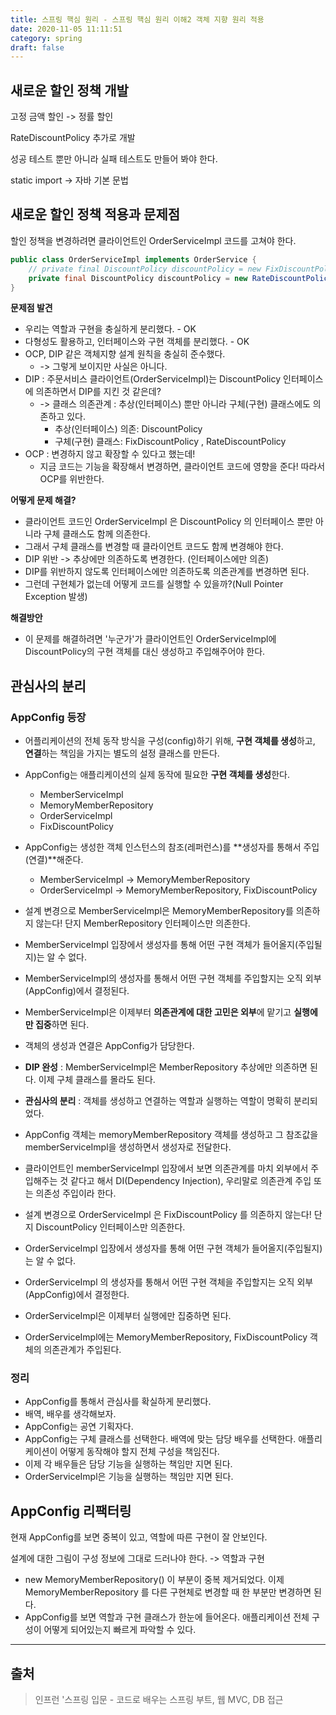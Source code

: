 ```yaml
---
title: 스프링 핵심 원리 - 스프링 핵심 원리 이해2 객체 지향 원리 적용
date: 2020-11-05 11:11:51
category: spring
draft: false
---
```


## 새로운 할인 정책 개발

고정 금액 할인 -> 정률 할인

RateDiscountPolicy 추가로 개발

성공 테스트 뿐만 아니라 실패 테스트도 만들어 봐야 한다.

static import -> 자바 기본 문법


## 새로운 할인 정책 적용과 문제점

할인 정책을 변경하려면 클라이언트인 OrderServiceImpl 코드를 고쳐야 한다.

```java
public class OrderServiceImpl implements OrderService {
    // private final DiscountPolicy discountPolicy = new FixDiscountPolicy();
    private final DiscountPolicy discountPolicy = new RateDiscountPolicy();
}
```

**문제점 발견**
- 우리는 역할과 구현을 충실하게 분리했다. - OK
- 다형성도 활용하고, 인터페이스와 구현 객체를 분리했다. - OK
- OCP, DIP 같은 객체지향 설계 원칙을 충실히 준수했다. 
  - -> 그렇게 보이지만 사실은 아니다.
- DIP : 주문서비스 클라이언트(OrderServiceImpl)는 DiscountPolicy 인터페이스에 의존하면서 DIP를 지킨 것 같은데?
  - -> 클래스 의존관계 : 추상(인터페이스) 뿐만 아니라 구체(구현) 클래스에도 의존하고 있다.
    - 추상(인터페이스) 의존: DiscountPolicy
    - 구체(구현) 클래스: FixDiscountPolicy , RateDiscountPolicy
- OCP : 변경하지 않고 확장할 수 있다고 했는데!
  - 지금 코드는 기능을 확장해서 변경하면, 클라이언트 코드에 영향을 준다! 따라서 OCP를 위반한다.

**어떻게 문제 해결?**
- 클라이언트 코드인 OrderServiceImpl 은 DiscountPolicy 의 인터페이스 뿐만 아니라 구체 클래스도 함께 의존한다.
- 그래서 구체 클래스를 변경할 때 클라이언트 코드도 함께 변경해야 한다.
- DIP 위반 -> 추상에만 의존하도록 변경한다. (인터페이스에만 의존)
- DIP를 위반하지 않도록 인터페이스에만 의존하도록 의존관계를 변경하면 된다.
- 그런데 구현체가 없는데 어떻게 코드를 실행할 수 있을까?(Null Pointer Exception 발생)

**해결방안**
- 이 문제를 해결하려면 '누군가'가 클라이언트인 OrderServiceImpl에 DiscountPolicy의 구현 객체를 대신 생성하고 주입해주어야 한다.


## 관심사의 분리

### AppConfig 등장
- 어플리케이션의 전체 동작 방식을 구성(config)하기 위해, **구현 객체를 생성**하고, **연결**하는 책임을 가지는 별도의 설정 클래스를 만든다.
- AppConfig는 애플리케이션의 실제 동작에 필요한 **구현 객체를 생성**한다.
  - MemberServiceImpl
  - MemoryMemberRepository
  - OrderServiceImpl
  - FixDiscountPolicy
- AppConfig는 생성한 객체 인스턴스의 참조(레퍼런스)를 **생성자를 통해서 주입(연결)**해준다.
  - MemberServiceImpl -> MemoryMemberRepository
  - OrderServiceImpl -> MemoryMemberRepository, FixDiscountPolicy
- 설계 변경으로 MemberServiceImpl은 MemoryMemberRepository를 의존하지 않는다! 단지 MemberRepository 인터페이스만 의존한다.
- MemberServiceImpl 입장에서 생성자를 통해 어떤 구현 객체가 들어올지(주입될지)는 알 수 없다.
- MemberServiceImpl의 생성자를 통해서 어떤 구현 객체를 주입할지는 오직 외부(AppConfig)에서 결정된다.
- MemberServiceImpl은 이제부터 **의존관계에 대한 고민은 외부**에 맡기고 **실행에만 집중**하면 된다.

- 객체의 생성과 연결은 AppConfig가 담당한다.
- **DIP 완성** : MemberServiceImpl은 MemberRepository 추상에만 의존하면 된다. 이제 구체 클래스를 몰라도 된다.
- **관심사의 분리** : 객체를 생성하고 연결하는 역할과 실행하는 역할이 명확히 분리되었다.

- AppConfig 객체는 memoryMemberRepository 객체를 생성하고 그 참조값을 memberServiceImpl을 생성하면서 생성자로 전달한다.
- 클라이언트인 memberServiceImpl 입장에서 보면 의존관계를 마치 외부에서 주입해주는 것 같다고 해서 DI(Dependency Injection), 우리말로 의존관계 주입 또는 의존성 주입이라 한다.

- 설계 변경으로 OrderServiceImpl 은 FixDiscountPolicy 를 의존하지 않는다!
단지 DiscountPolicy 인터페이스만 의존한다.
- OrderServiceImpl 입장에서 생성자를 통해 어떤 구현 객체가 들어올지(주입될지)는 알 수 없다.
- OrderServiceImpl 의 생성자를 통해서 어떤 구현 객체을 주입할지는 오직 외부(AppConfig)에서 결정한다.
- OrderServiceImpl은 이제부터 실행에만 집중하면 된다.
- OrderServiceImpl에는 MemoryMemberRepository, FixDiscountPolicy 객체의 의존관계가 주입된다.

### 정리
- AppConfig를 통해서 관심사를 확실하게 분리했다.
- 배역, 배우를 생각해보자.
- AppConfig는 공연 기획자다.
- AppConfig는 구체 클래스를 선택한다. 배역에 맞는 담당 배우를 선택한다. 애플리케이션이 어떻게 동작해야 할지 전체 구성을 책임진다.
- 이제 각 배우들은 담당 기능을 실행하는 책임만 지면 된다.
- OrderServiceImpl은 기능을 실행하는 책임만 지면 된다.


## AppConfig 리팩터링

현재 AppConfig를 보면 중복이 있고, 역할에 따른 구현이 잘 안보인다.

설계에 대한 그림이 구성 정보에 그대로 드러나야 한다. -> 역할과 구현

- new MemoryMemberRepository() 이 부분이 중복 제거되었다. 이제 MemoryMemberRepository 를 다른 구현체로 변경할 때 한 부분만 변경하면 된다.
- AppConfig를 보면 역할과 구현 클래스가 한눈에 들어온다. 애플리케이션 전체 구성이 어떻게 되어있는지 빠르게 파악할 수 있다.


---

## 출처

> 인프런 '스프링 입문 - 코드로 배우는 스프링 부트, 웹 MVC, DB 접근